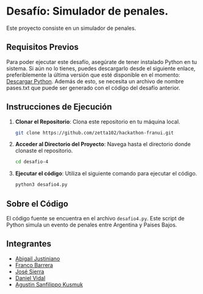 # Desafío: Simulador de penales.

Este proyecto consiste en un simulador de penales.

## Requisitos Previos

Para poder ejecutar este desafío, asegúrate de tener instalado Python en tu sistema. Si aún no lo tienes, puedes
descargarlo desde el siguiente enlace, preferiblemente la última versión que esté disponible en el
momento: [Descargar Python](https://www.python.org/downloads/). Además de esto, se necesita un archivo de nombre
pases.txt que puede ser generado con el código del desafío anterior.

## Instrucciones de Ejecución

1. **Clonar el Repositorio**: Clona este repositorio en tu máquina local.

    ```bash
    git clone https://github.com/zetta102/hackathon-franui.git
    ```

2. **Acceder al Directorio del Proyecto**: Navega hasta el directorio donde clonaste el repositorio.

    ```bash
    cd desafio-4
    ```

3. **Ejecutar el código**: Utiliza el siguiente comando para ejecutar el código.

    ```bash
    python3 desafio4.py
    ```

## Sobre el Código

El código fuente se encuentra en el archivo `desafio4.py`. Este script de Python simula un evento de penales entre
Argentina y Paises Bajos.

## Integrantes

- [Abigail Justiniano](mailto:ajustiniano@uade.edu.ar)
- [Franco Barrera](mailto:fbarrera@uade.edu.ar)
- [José Sierra](mailto:jsierra@uade.edu.ar)
- [Daniel Vidal](mailto:dvidalasto@uade.edu.ar)
- [Agustin Sanfilippo Kusmuk](mailto:asanfilippo@uade.edu.ar)